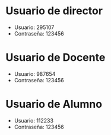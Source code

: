 # Usuario de director
- Usuario: 295107
- Contraseña: 123456

# Usuario de Docente
- Usuario: 987654
- Contraseña: 123456

# Usuario de Alumno
- Usuario: 112233
- Contraseña: 123456